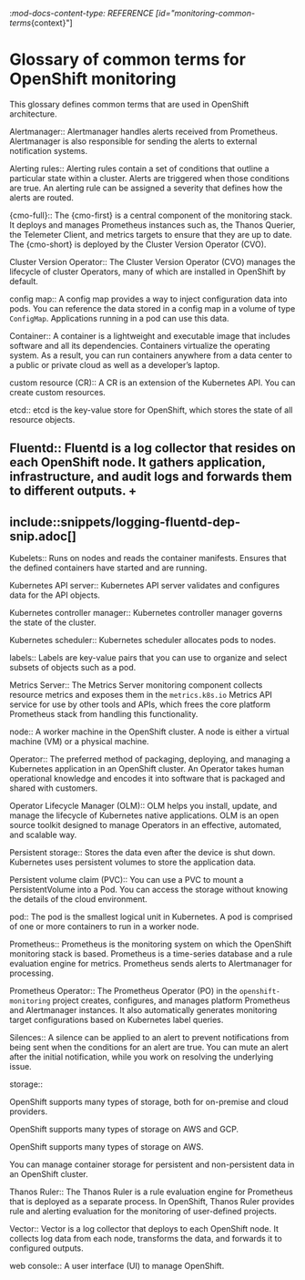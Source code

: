 :_mod-docs-content-type: REFERENCE
[id="monitoring-common-terms_{context}"]
# Glossary of common terms for OpenShift monitoring

This glossary defines common terms that are used in OpenShift architecture.

Alertmanager::
Alertmanager handles alerts received from Prometheus. Alertmanager is also responsible for sending the alerts to external notification systems.

Alerting rules::
Alerting rules contain a set of conditions that outline a particular state within a cluster. Alerts are triggered when those conditions are true. An alerting rule can be assigned a severity that defines how the alerts are routed.

{cmo-full}::
The {cmo-first} is a central component of the monitoring stack. It deploys and manages Prometheus instances such as, the Thanos Querier, the Telemeter Client, and metrics targets to ensure that they are up to date. The {cmo-short} is deployed by the Cluster Version Operator (CVO).

Cluster Version Operator::
The Cluster Version Operator (CVO) manages the lifecycle of cluster Operators, many of which are installed in OpenShift by default.

config map::
A config map provides a way to inject configuration data into pods. You can reference the data stored in a config map in a volume of type `ConfigMap`. Applications running in a pod can use this data.

Container::
A container is a lightweight and executable image that includes software and all its dependencies. Containers virtualize the operating system. As a result, you can run containers anywhere from a data center to a public or private cloud as well as a developer’s laptop.

custom resource (CR)::
A CR is an extension of the Kubernetes API. You can create custom resources.

etcd::
etcd is the key-value store for OpenShift, which stores the state of all resource objects.

Fluentd::
Fluentd is a log collector that resides on each OpenShift node. It gathers application, infrastructure, and audit logs and forwards them to different outputs.
+
--
include::snippets/logging-fluentd-dep-snip.adoc[]
--

Kubelets::
Runs on nodes and reads the container manifests. Ensures that the defined containers have started and are running.

Kubernetes API server::
Kubernetes API server validates and configures data for the API objects.

Kubernetes controller manager::
Kubernetes controller manager governs the state of the cluster.

Kubernetes scheduler::
Kubernetes scheduler allocates pods to nodes.

labels::
Labels are key-value pairs that you can use to organize and select subsets of objects such as a pod.

Metrics Server::
The Metrics Server monitoring component collects resource metrics and exposes them in the `metrics.k8s.io` Metrics API service for use by other tools and APIs, which frees the core platform Prometheus stack from handling this functionality.

node::
A worker machine in the OpenShift cluster. A node is either a virtual machine (VM) or a physical machine.

Operator::
The preferred method of packaging, deploying, and managing a Kubernetes application in an OpenShift cluster. An Operator takes human operational knowledge and encodes it into software that is packaged and shared with customers.

Operator Lifecycle Manager (OLM)::
OLM helps you install, update, and manage the lifecycle of Kubernetes native applications. OLM is an open source toolkit designed to manage Operators in an effective, automated, and scalable way.

Persistent storage::
Stores the data even after the device is shut down. Kubernetes uses persistent volumes to store the application data.

Persistent volume claim (PVC)::
You can use a PVC to mount a PersistentVolume into a Pod. You can access the storage without knowing the details of the cloud environment.

pod::
The pod is the smallest logical unit in Kubernetes. A pod is comprised of one or more containers to run in a worker node.

Prometheus::
Prometheus is the monitoring system on which the OpenShift monitoring stack is based. Prometheus is a time-series database and a rule evaluation engine for metrics. Prometheus sends alerts to Alertmanager for processing.

Prometheus Operator::
The Prometheus Operator (PO) in the `openshift-monitoring` project creates, configures, and manages platform Prometheus and Alertmanager instances. It also automatically generates monitoring target configurations based on Kubernetes label queries.

Silences::
A silence can be applied to an alert to prevent notifications from being sent when the conditions for an alert are true. You can mute an alert after the initial notification, while you work on resolving the underlying issue.

storage::

OpenShift supports many types of storage, both for on-premise and cloud providers.


OpenShift supports many types of storage on AWS and GCP.


OpenShift supports many types of storage on AWS.

You can manage container storage for persistent and non-persistent data in an OpenShift cluster.

Thanos Ruler::
The Thanos Ruler is a rule evaluation engine for Prometheus that is deployed as a separate process. In OpenShift, Thanos Ruler provides rule and alerting evaluation for the monitoring of user-defined projects.

Vector::
Vector is a log collector that deploys to each OpenShift node. It collects log data from each node, transforms the data, and forwards it to configured outputs.

web console::
A user interface (UI) to manage OpenShift.
